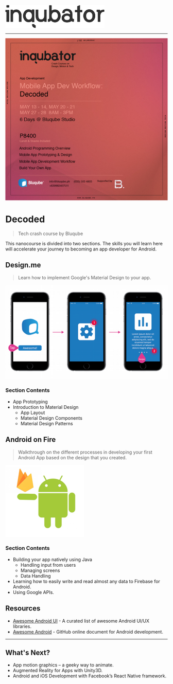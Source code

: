 ![alt text](assets/inqubator-logo.png "inqubator logo")

---
![alt text](assets/poster.jpg "poster")
# Decoded
>Tech crash course by Bluqube

This nanocourse is divided into two sections. The skills you will learn here will accelerate your journey to becoming an app developer for Android.

## Design.me
> Learn how to implement Google's Material Design to your app.

![alt text](assets/app.png "Apps")

### Section Contents
* App Prototyping
* Introduction to Material Design
  - App Layout
  - Material Design Components
  - Material Design Patterns


## Android on Fire
> Walkthrough on the different processes in developing your first Android App based on the design that you created.

![alt text](assets/fire.png "android fire")

### Section Contents
* Building your app natively using Java
  - Handling input from users
  - Managing screens
  - Data Handling
* Learning how to easily write and read almost any data to Firebase for Android.
* Using Google APIs.

## Resources

* [Awesome Android UI](https://github.com/wasabeef/awesome-android-ui) - A curated list of awesome Android UI/UX libraries.
* [Awesome Android](https://snowdream.github.io/awesome-android/) - GitHub online document for Android development.

---

## What's Next?
* App motion graphics – a geeky way to animate.
* Augmented Reality for Apps with Unity3D.
* Android and iOS Development with Facebook’s React Native framework.
